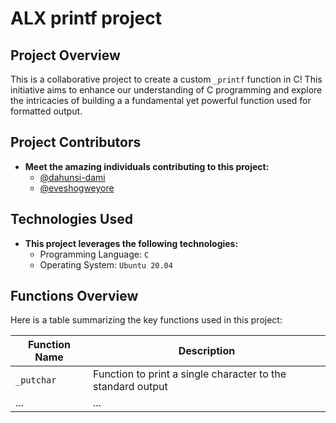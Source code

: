 # ALX printf project

## Project Overview

This is a collaborative project to create a custom `_printf` function in C! This initiative aims to enhance our understanding of C programming and explore the intricacies of building a a fundamental yet powerful function used for formatted output.

## Project Contributors

- **Meet the amazing individuals contributing to this project:**
  - [@dahunsi-dami](https://github.com/dahunsi-dami)
  - [@eveshogweyore](https://github.com/eveshogweyore)

## Technologies Used

- **This project leverages the following technologies:**
  - Programming Language: `C`
  - Operating System: `Ubuntu 20.04`

## Functions Overview

Here is a table summarizing the key functions used in this project:

| Function Name 		| Description 													|
| ----------------------|---------------------------------------------------------------|
| `_putchar`			| Function to print a single character to the standard output   |
| ...					| ...															|
